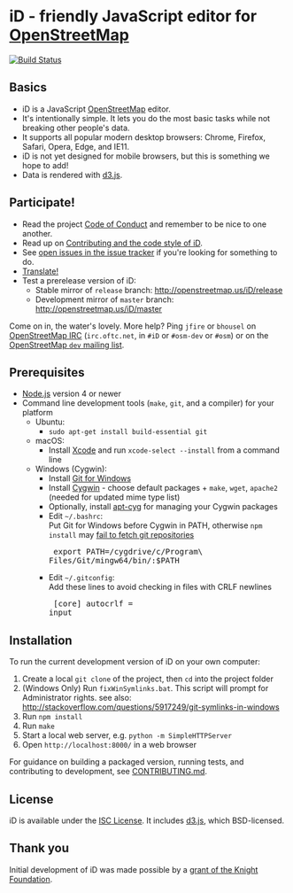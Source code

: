 # iD - friendly JavaScript editor for [OpenStreetMap](http://www.openstreetmap.org/)

[![Build Status](https://travis-ci.org/openstreetmap/iD.svg?branch=master)](https://travis-ci.org/openstreetmap/iD)

## Basics

* iD is a JavaScript [OpenStreetMap](http://www.openstreetmap.org/) editor.
* It's intentionally simple. It lets you do the most basic tasks while
  not breaking other people's data.
* It supports all popular modern desktop browsers: Chrome, Firefox, Safari,
  Opera, Edge, and IE11.
* iD is not yet designed for mobile browsers, but this is something we hope to add!
* Data is rendered with [d3.js](http://d3js.org/).

## Participate!

* Read the project [Code of Conduct](CODE_OF_CONDUCT.md) and remember to be nice to one another.
* Read up on [Contributing and the code style of iD](CONTRIBUTING.md).
* See [open issues in the issue tracker](https://github.com/openstreetmap/iD/issues?state=open) if you're looking for something to do.
* [Translate!](https://github.com/openstreetmap/iD/blob/master/CONTRIBUTING.md#translating)
* Test a prerelease version of iD:
  * Stable mirror of `release` branch:  http://openstreetmap.us/iD/release
  * Development mirror of `master` branch:  http://openstreetmap.us/iD/master

Come on in, the water's lovely. More help? Ping `jfire` or `bhousel` on
[OpenStreetMap IRC](http://wiki.openstreetmap.org/wiki/IRC)
(`irc.oftc.net`, in `#iD` or `#osm-dev` or `#osm`) or on the [OpenStreetMap `dev` mailing list](http://wiki.openstreetmap.org/wiki/Mailing_lists).

## Prerequisites

* [Node.js](http://nodejs.org/) version 4 or newer
* Command line development tools (`make`, `git`, and a compiler) for your platform
  * Ubuntu:
    * `sudo apt-get install build-essential git`
  * macOS:
    * Install [Xcode](https://developer.apple.com/xcode/) and run `xcode-select --install` from a command line
  * Windows (Cygwin):
    * Install [Git for Windows](https://git-scm.com/downloads)
    * Install [Cygwin](https://cygwin.com/install.html) - choose default packages + `make`, `wget`, `apache2` (needed for updated mime type list)
    * Optionally, install [apt-cyg](https://github.com/transcode-open/apt-cyg) for managing your Cygwin packages
    * Edit `~/.bashrc`:<br/>
      Put Git for Windows before Cygwin in PATH, otherwise `npm install` may [fail to fetch git repositories](https://github.com/npm/npm/issues/7456)<br/><pre>
      export PATH=/cygdrive/c/Program\ Files/Git/mingw64/bin/:$PATH</pre>
    * Edit `~/.gitconfig`:<br/>
      Add these lines to avoid checking in files with CRLF newlines<br><pre>
      [core]
          autocrlf = input</pre>

## Installation

To run the current development version of iD on your own computer:

1. Create a local `git clone` of the project, then `cd` into the project folder
2. (Windows Only)  Run `fixWinSymlinks.bat`.  This script will prompt for Administrator rights.  see also: http://stackoverflow.com/questions/5917249/git-symlinks-in-windows
3. Run `npm install`
4. Run `make`
5. Start a local web server, e.g. `python -m SimpleHTTPServer`
6. Open `http://localhost:8000/` in a web browser

For guidance on building a packaged version, running tests, and contributing to
development, see [CONTRIBUTING.md](CONTRIBUTING.md).

## License

iD is available under the [ISC License](https://opensource.org/licenses/ISC).
It includes [d3.js](http://d3js.org/), which BSD-licensed.

## Thank you

Initial development of iD was made possible by a [grant of the Knight Foundation](http://www.mapbox.com/blog/knight-invests-openstreetmap/).
